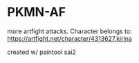# PKMN-AF
more artfight attacks. Character belongs to: https://artfight.net/character/4313627.kirina

created w/ paintool sai2
